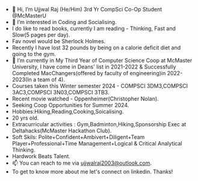 - 👋 Hi, I’m Ujjwal Raj (He/Him) 3rd Yr CompSci Co-Op Student @McMasterU
- 👀 I’m interested in Coding and Socialising.
- I do like to read books, currently I am reading - Thinking, Fast and Slow(5 pages per day).
- Fav novel would be Sherlock Holmes.
- Recently I have lost 32 pounds by being on a calorie deficit diet and going to the gym. 
- 🌱 I’m currently in My Third Year of Computer Science Coop at McMaster University, I have come in Deans' list in 2021-2022 & Successfully Completed MacChangers(offered by faculty of engineering)in 2022-2023(In a team of 4).
- Courses taken this Winter semester 2024 - COMPSCI 3DM3,COMPSCI 3AC3,COMPSCI 3N03,COMPSCI 3TB3.
- Recent movie watched - Oppenheimer(Christopher Nolan).
- Seeking Coop Opportunities for Summer 2024.
- Hobbies:Hiking,Reading,Cooking,Soicalising.
- 20 yrs old.
- Extracurricular activities : Gym,Badminton,Hiking,Sponsorship Exec at Deltahacks(McMaster Hackathon Club).
- Soft Skils: Polite+Confident+Ambivert+Diligent+Team Player+Professional+Time Management+Logical & Critical Analytical Thinking.
- Hardwork Beats Talent.
- 📫 You can reach to me via ujjwalraj2003@outlook.com.
- To get to know more about me let's connect on linkedin. Thanks!

<!---
UjjwalRaj18/UjjwalRaj18 is a ✨ special ✨ repository because its `README.md` (this file) appears on your GitHub profile.
You can click the Preview link to take a look at your changes.
--->
